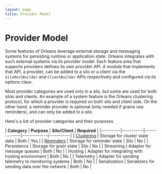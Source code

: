 ```yaml
---
layout: page
title: Provider Model
---
```


# Provider Model

Some features of Orleans leverage external storage and messaging systems for persisting runtime or application state.
Orleans integrates with such external systems via its provider model.
Each feature area that supports providers defines its own provider API.
A module that implements that API, a provider, can be added to a silo or a client via the `SiloHostBuilder` and `ClientBuilder` APIs respectively and configured via its options class.

Most provider categories are used only in a silo, but some are used for both silos and clients.
An example of a system feature is the Orleans clustering protocol, for which a provider is required on both silo and client side.
On the other hand, a reminder provider is optional (only needed if grains use reminders), and can only be added to a silo.

Here's a list of provider categories and their purposes.

| **Category** | **Purpose** | **Silo/Client** | **Required** |
|----------|-----------|--------------|-------------|-----------|
| [Clustering](Clustering/Clustering-Overview.md) | Storage for cluster state data | Both | Yes |
| [Reminders]( Reminders/Reminders-Overview.md) | Storage for reminder state | Silo | No |
| Persistence | Storage for grain state | Silo | No |
| Streaming | Adapter for message queues | Both | No |
| Hosting | Adapter for integrating with hosting environment  | Both | No |
| Telemetry | Adapter for sending telemetry to monitoring systems | Both | No |
| Serialization | Serializers for sending data over the network  | Both | No |
